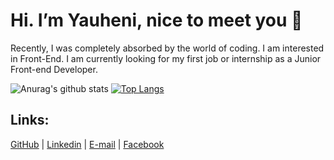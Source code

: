 # Hi. I’m Yauheni, nice to meet you 👋
Recently, I was completely absorbed by the world of coding. I am interested in Front-End. I am currently looking for my first job or internship as a Junior Front-end Developer.

![Anurag's github stats](https://github-readme-stats.vercel.app/api?username=EvvTim&show_icons=true&count_private=true)
[![Top Langs](https://github-readme-stats.vercel.app/api/top-langs/?username=EvvTim&layout=compact)](https://github.com/anuraghazra/github-readme-stats)

## Links:
[GitHub](https://github.com/EvvTim) |
[Linkedin](https://www.linkedin.com/in/yauheni-tsimashchuk/) |
[E-mail](evgeniytim94@gmail.com) |
[Facebook](https://www.facebook.com/evvtim)
<!--
**EvvTim/EvvTim** is a ✨ _special_ ✨ repository because its `README.md` (this file) appears on your GitHub profile.

Here are some ideas to get you started:

- 🔭 I’m currently working on ...
- 🌱 I’m currently learning ...
- 👯 I’m looking to collaborate on ...
- 🤔 I’m looking for help with ...
- 💬 Ask me about ...
- 📫 How to reach me: ...
- 😄 Pronouns: ...
- ⚡ Fun fact: ...
-->
